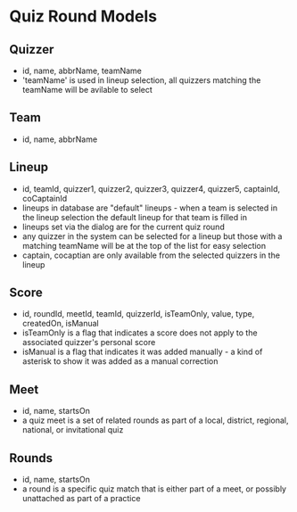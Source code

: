 # Quiz Round Models
## Quizzer
- id, name, abbrName, teamName
- 'teamName' is used in lineup selection, all quizzers matching the teamName will be avilable to select

## Team
- id, name, abbrName

## Lineup
- id, teamId, quizzer1, quizzer2, quizzer3, quizzer4, quizzer5, captainId, coCaptainId
- lineups in database are "default" lineups - when a team is selected in the lineup selection
  the default lineup for that team is filled in
- lineups set via the dialog are for the current quiz round
- any quizzer in the system can be selected for a lineup but those with a matching teamName
  will be at the top of the list for easy selection
- captain, cocaptian are only available from the selected quizzers in the lineup

## Score
- id, roundId, meetId, teamId, quizzerId, isTeamOnly, value, type, createdOn, isManual
- isTeamOnly is a flag that indicates a score does not apply to the associated quizzer's personal score
- isManual is a flag that indicates it was added manually - a kind of asterisk to show it was added as a manual correction

## Meet
- id, name, startsOn
- a quiz meet is a set of related rounds as part of a local, district, regional, national, or invitational quiz

## Rounds
- id, name, startsOn
- a round is a specific quiz match that is either part of a meet, or possibly unattached as part of a practice


